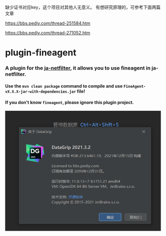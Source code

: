 缺少证书对应key，这个项目对其他人无意义。
有想研究原理的，可参考下面两篇文章

https://bbs.pediy.com/thread-251584.htm

https://bbs.pediy.com/thread-271052.htm
# plugin-fineagent

### A plugin for the [ja-netfilter](https://github.com/ja-netfilter/ja-netfilter), it allows you to use fineagent in ja-netfilter.

#### Use the `mvn clean package` command to compile and use `FineAgent-vX.X.X-jar-with-dependencies.jar` file!

#### If you don't know `fineagent`, please ignore this plugin project.
![This is an image](https://raw.githubusercontent.com/googleweb/plugin-fineagent/master/281447_MXXHM396J9ZXY5R.png)
